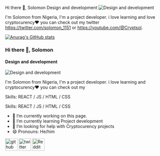 Hi there 👋, Solomon
Design and development 
![Design and development ](https://pbs.twimg.com/profile_images/1685756017223561216/cc47Dv-q.jpg)

I'm Solomon from Nigeria, I'm a project developer. i love learning and love cryptocurency❤️ you can check out my twitter https://twitter.com/solomon_1151 or https://youtube.com/@Cryptsol.

[![Anurag's GitHub stats](https://github-readme-stats.vercel.app/api?username=Soloib)](https://github.com/anuraghazra/github-readme-stats)

### Hi there 👋, Solomon
#### Design and development 
![Design and development ](https://twitter.com/solomon_1151)

I'm Solomon from Nigeria, I'm a project developer. i love learning and cryptocurency❤️ you can check out my

Skills:  REACT / JS / HTML / CSS

Skills:  REACT / JS / HTML / CSS

- 🔭 I’m currently working on this page. 
- 🌱 I’m currently learning Project development  
- 🤔 I’m looking for help with  Cryptocurency projects 
- 😄 Pronouns: He/him 

[<img src='https://cdn.jsdelivr.net/npm/simple-icons@3.0.1/icons/github.svg' alt='github' height='40'>](https://github.com/Soloib)  [<img src='https://cdn.jsdelivr.net/npm/simple-icons@3.0.1/icons/twitter.svg' alt='twitter' height='40'>](https://twitter.com/@Solomon-1151)  [<img src='https://cdn.jsdelivr.net/npm/simple-icons@3.0.1/icons/reddit.svg' alt='Reddit' height='40'>](https://www.reddit.com/user/U/Soloib)  










